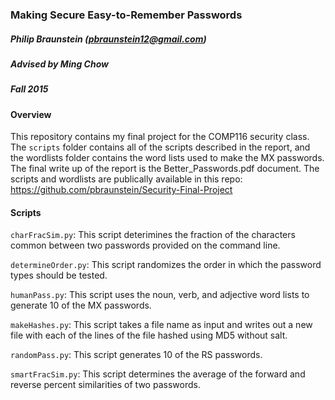 ### Making Secure Easy-to-Remember Passwords
##### Philip Braunstein (pbraunstein12@gmail.com)
##### Advised by Ming Chow
##### Fall 2015

#### Overview
This repository contains my final project for the COMP116 security class. The
`scripts` folder contains all of the scripts described in the report, and the
wordlists folder contains the word lists used to make the MX passwords. The
final write up of the report is the Better\_Passwords.pdf document. The scripts
and wordlists are publically available in this repo:
https://github.com/pbraunstein/Security-Final-Project

#### Scripts
`charFracSim.py`: This script deterimines the fraction of the characters common
between two passwords provided on the command line.

`determineOrder.py`: This script randomizes the order in which the password
types should be tested.

`humanPass.py`: This script uses the noun, verb, and adjective word lists to
generate 10 of the MX passwords.

`makeHashes.py`: This script takes a file name as input and writes out a new
file with each of the lines of the file hashed using MD5 without salt.

`randomPass.py`: This script generates 10 of the RS passwords.

`smartFracSim.py`: This script determines the average of the forward and
reverse percent similarities of two passwords.

